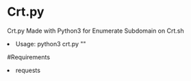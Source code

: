 # Crt.py
Crt.py Made with Python3 for Enumerate Subdomain on Crt.sh
  <li> Usage: python3 crt.py "<domain>" </li>
  
#Requirements
  <li> requests </li>
  
